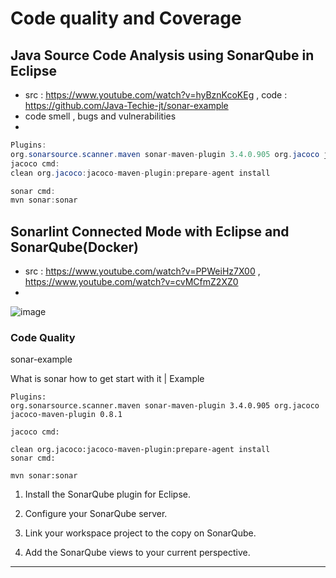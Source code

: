 # Code quality and Coverage

## Java Source Code Analysis using SonarQube in Eclipse 
- src : https://www.youtube.com/watch?v=hyBznKcoKEg  , code : https://github.com/Java-Techie-jt/sonar-example
- code smell , bugs and vulnerabilities
- 
```java
Plugins:
org.sonarsource.scanner.maven sonar-maven-plugin 3.4.0.905 org.jacoco jacoco-maven-plugin 0.8.1
jacoco cmd:
clean org.jacoco:jacoco-maven-plugin:prepare-agent install

sonar cmd:
mvn sonar:sonar
```

## Sonarlint Connected Mode with Eclipse and SonarQube(Docker) 
 - src : https://www.youtube.com/watch?v=PPWeiHz7X00 , https://www.youtube.com/watch?v=cvMCfmZ2XZ0
 - 
![image](https://user-images.githubusercontent.com/69948118/178614858-7f2a1076-dfcc-4388-8b0f-50b6c220636c.png)

### Code Quality 

sonar-example

What is sonar how to get start with it | Example
```
Plugins:
org.sonarsource.scanner.maven sonar-maven-plugin 3.4.0.905 org.jacoco jacoco-maven-plugin 0.8.1

jacoco cmd:

clean org.jacoco:jacoco-maven-plugin:prepare-agent install
sonar cmd:

mvn sonar:sonar

```

1.  Install the SonarQube plugin for Eclipse.

2.  Configure your SonarQube server.

3.  Link your workspace project to the copy on SonarQube.

4.  Add the SonarQube views to your current perspective.

---


